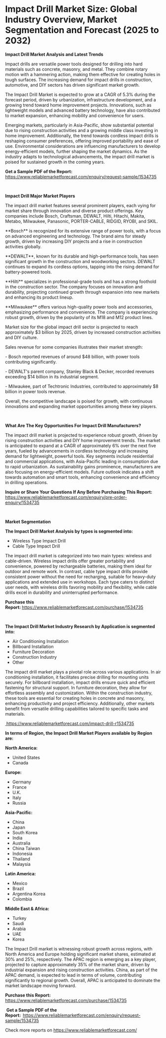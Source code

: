 <p><h1>Impact Drill Market Size: Global Industry Overview, Market Segmentation and Forecast (2025 to 2032)</h1></p><p><strong>Impact Drill Market Analysis and Latest Trends</strong></p>
<p><p>Impact drills are versatile power tools designed for drilling into hard materials such as concrete, masonry, and metal. They combine rotary motion with a hammering action, making them effective for creating holes in tough surfaces. The increasing demand for impact drills in construction, automotive, and DIY sectors has driven significant market growth.</p><p>The Impact Drill Market is expected to grow at a CAGR of 5.3% during the forecast period, driven by urbanization, infrastructure development, and a growing trend toward home improvement projects. Innovations, such as lightweight models and advanced battery technology, have also contributed to market expansion, enhancing mobility and convenience for users.</p><p>Emerging markets, particularly in Asia-Pacific, show substantial potential due to rising construction activities and a growing middle class investing in home improvement. Additionally, the trend towards cordless impact drills is reshaping consumer preferences, offering improved portability and ease of use. Environmental considerations are influencing manufacturers to develop energy-efficient models, further shaping the market dynamics. As the industry adapts to technological advancements, the impact drill market is poised for sustained growth in the coming years.</p></p>
<p><strong>Get a Sample PDF of the Report:&nbsp;</strong> <a href="https://www.reliablemarketforecast.com/enquiry/request-sample/1534735?utm_campaign=1996&utm_medium=2&utm_source=Github&utm_content=ia&utm_term=17022025&utm_id=impact-drill">https://www.reliablemarketforecast.com/enquiry/request-sample/1534735</a></p>
<p>&nbsp;</p>
<p><strong>Impact Drill Major Market Players</strong></p>
<p><p>The impact drill market features several prominent players, each vying for market share through innovation and diverse product offerings. Key companies include Bosch, Craftsman, DEWALT, Hilti, Hitachi, Makita, Metabo, Milwaukee, Panasonic, PORTER-CABLE, RIDGID, RYOBI, and SKIL.</p><p>**Bosch** is recognized for its extensive range of power tools, with a focus on advanced engineering and technology. The brand aims for steady growth, driven by increasing DIY projects and a rise in construction activities globally.</p><p>**DEWALT**, known for its durable and high-performance tools, has seen significant growth in the construction and woodworking sectors. DEWALT continues to expand its cordless options, tapping into the rising demand for battery-powered tools. </p><p>**Hilti** specializes in professional-grade tools and has a strong foothold in the construction sector. The company focuses on innovation and durability, projecting continued growth through expansion into new markets and enhancing its product lineup.</p><p>**Milwaukee** offers various high-quality power tools and accessories, emphasizing performance and convenience. The company is experiencing robust growth, driven by the popularity of its M18 and M12 product lines. </p><p>Market size for the global impact drill sector is projected to reach approximately $3 billion by 2025, driven by increased construction activities and DIY culture. </p><p>Sales revenue for some companies illustrates their market strength: </p><p>- Bosch reported revenues of around $48 billion, with power tools contributing significantly. </p><p>- DEWALT's parent company, Stanley Black & Decker, recorded revenues exceeding $14 billion in its industrial segment.</p><p>- Milwaukee, part of Techtronic Industries, contributed to approximately $8 billion in power tools revenue.</p><p>Overall, the competitive landscape is poised for growth, with continuous innovations and expanding market opportunities among these key players.</p></p>
<p>&nbsp;</p>
<p><strong>What Are The Key Opportunities For Impact Drill Manufacturers?</strong></p>
<p><p>The impact drill market is projected to experience robust growth, driven by rising construction activities and DIY home improvement trends. The market is anticipated to expand at a CAGR of approximately 6% over the next five years, fueled by advancements in cordless technology and increasing demand for lightweight, powerful tools. Key segments include residential and commercial applications, with Asia-Pacific leading in consumption due to rapid urbanization. As sustainability gains prominence, manufacturers are also focusing on energy-efficient models. Future outlook indicates a shift towards automation and smart tools, enhancing convenience and efficiency in drilling operations.</p></p>
<p><strong>Inquire or Share Your Questions If Any Before Purchasing This Report:</strong> <a href="https://www.reliablemarketforecast.com/enquiry/pre-order-enquiry/1534735?utm_campaign=1996&utm_medium=2&utm_source=Github&utm_content=ia&utm_term=17022025&utm_id=impact-drill">https://www.reliablemarketforecast.com/enquiry/pre-order-enquiry/1534735</a></p>
<p>&nbsp;</p>
<p><strong>Market Segmentation</strong></p>
<p><strong>The Impact Drill Market Analysis by types is segmented into:</strong></p>
<p><ul><li>Wireless Type Impact Drill</li><li>Cable Type Impact Drill</li></ul></p>
<p><p>The impact drill market is categorized into two main types: wireless and cable-driven. Wireless impact drills offer greater portability and convenience, powered by rechargeable batteries, making them ideal for outdoor and remote work. In contrast, cable type impact drills provide consistent power without the need for recharging, suitable for heavy-duty applications and extended use in workshops. Each type caters to distinct user needs, with wireless drills favoring mobility and flexibility, while cable drills excel in durability and uninterrupted performance.</p></p>
<p><strong>Purchase this Report:&nbsp;</strong><a href="https://www.reliablemarketforecast.com/purchase/1534735?utm_campaign=1996&utm_medium=2&utm_source=Github&utm_content=ia&utm_term=17022025&utm_id=impact-drill">https://www.reliablemarketforecast.com/purchase/1534735</a></p>
<p>&nbsp;</p>
<p><strong>The Impact Drill Market Industry Research by Application is segmented into:</strong></p>
<p><ul><li>Air Conditioning Installation</li><li>Billboard Installation</li><li>Furniture Decoration</li><li>Construction Industry</li><li>Other</li></ul></p>
<p><p>The impact drill market plays a pivotal role across various applications. In air conditioning installation, it facilitates precise drilling for mounting units securely. For billboard installation, impact drills ensure quick and efficient fastening for structural support. In furniture decoration, they allow for effortless assembly and customization. Within the construction industry, these tools are essential for creating holes in concrete and masonry, enhancing productivity and project efficiency. Additionally, other markets benefit from versatile drilling capabilities tailored to specific tasks and materials.</p></p>
<p><a href="https://www.reliablemarketforecast.com/impact-drill-r1534735?utm_campaign=1996&utm_medium=2&utm_source=Github&utm_content=ia&utm_term=17022025&utm_id=impact-drill">&nbsp;https://www.reliablemarketforecast.com/impact-drill-r1534735</a></p>
<p><strong>In terms of Region, the Impact Drill Market Players available by Region are:</strong></p>
<p>
    <p> <strong> North America: </strong>
        <ul>
            <li>United States</li>
            <li>Canada</li>
        </ul>
        </p> 
    <p> <strong> Europe: </strong>
        <ul>
            <li>Germany</li>
            <li>France</li>
            <li>U.K.</li>
            <li>Italy</li>
            <li>Russia</li>
        </ul>
        </p> 
    <p> <strong> Asia-Pacific: </strong>
        <ul>
            <li>China</li>
            <li>Japan</li>
            <li>South Korea</li>
            <li>India</li>
            <li>Australia</li>
            <li>China Taiwan</li>
            <li>Indonesia</li>
            <li>Thailand</li>
            <li>Malaysia</li>
        </ul>
        </p> 
    <p> <strong> Latin America: </strong>
        <ul>
            <li>Mexico</li>
            <li>Brazil</li>
            <li>Argentina Korea</li>
            <li>Colombia</li>
        </ul>
        </p> 
    <p> <strong> Middle East & Africa: </strong>
        <ul>
            <li>Turkey</li>
            <li>Saudi</li>
            <li>Arabia</li>
            <li>UAE</li>
            <li>Korea</li>
        </ul>
    </p>
    </p>
<p><p>The Impact Drill market is witnessing robust growth across regions, with North America and Europe holding significant market shares, estimated at 30% and 25%, respectively. The APAC region is emerging as a key player, projected to capture approximately 35% of the market share, driven by industrial expansion and rising construction activities. China, as part of the APAC demand, is expected to lead in terms of volume, contributing significantly to regional growth. Overall, APAC is anticipated to dominate the market landscape moving forward.</p></p>
<p><strong>Purchase this Report: </strong><a href="https://www.reliablemarketforecast.com/purchase/1534735?utm_campaign=1996&utm_medium=2&utm_source=Github&utm_content=ia&utm_term=17022025&utm_id=impact-drill">https://www.reliablemarketforecast.com/purchase/1534735</a></p>
<p>&nbsp;<strong>Get a Sample PDF of the Report:&nbsp;&nbsp;</strong><a href="https://www.reliablemarketforecast.com/enquiry/request-sample/1534735?utm_campaign=1996&utm_medium=2&utm_source=Github&utm_content=ia&utm_term=17022025&utm_id=impact-drill">https://www.reliablemarketforecast.com/enquiry/request-sample/1534735</a></p>
<p><strong></strong></p>
<p>Check more reports on <a href="https://www.reliablemarketforecast.com/?utm_campaign=1996&utm_medium=2&utm_source=Github&utm_content=ia&utm_term=17022025&utm_id=impact-drill">https://www.reliablemarketforecast.com/</a></p>